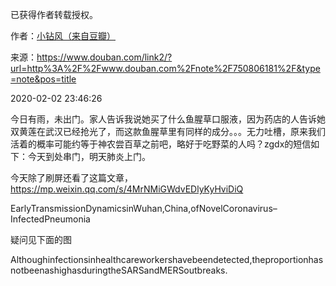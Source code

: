 已获得作者转载授权。


作者：[小钻风（来自豆瓣）](https://www.douban.com/people/58982367/)


来源：https://www.douban.com/link2/?url=http%3A%2F%2Fwww.douban.com%2Fnote%2F750806181%2F&type=note&pos=title


2020-02-02 23:46:26


今日有雨，未出门。家人告诉我说她买了什么鱼腥草口服液，因为药店的人告诉她双黄莲在武汉已经抢光了，而这款鱼腥草里有同样的成分。。。无力吐槽，原来我们活着的概率可能约等于神农尝百草之前吧，略好于吃野菜的人吗？zgdx的短信如下：今天到处串门，明天肺炎上门。  

今天除了刷屏还看了这篇文章，https://mp.weixin.qq.com/s/4MrNMiGWdvEDlyKyHviDiQ  

EarlyTransmissionDynamicsinWuhan,China,ofNovelCoronavirus–InfectedPneumonia  

疑问见下面的图  

Althoughinfectionsinhealthcareworkershavebeendetected,theproportionhasnotbeenashighasduringtheSARSandMERSoutbreaks.  

